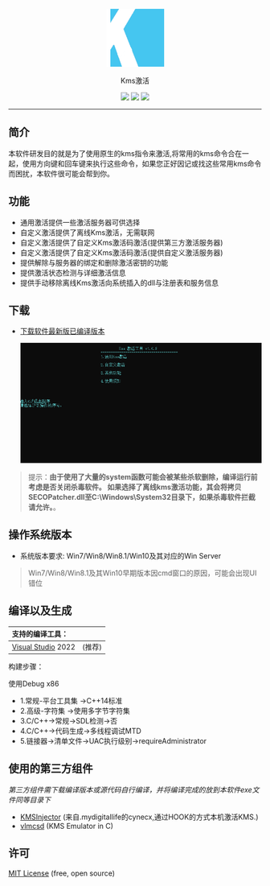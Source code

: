 <p align="center">
  <img alt="JiYu Trainer Title" src="./img/kms.png">
</p>
<p align="center">Kms激活</p>

<p align="center">
  <a href="#"><img src="https://img.shields.io/badge/language-C++-blue.svg"></a>
  <a href="https://github.com/shengjing19/Kms_Command_collection/releases"><img src="https://img.shields.io/badge/version-1.0.8-greeb.svg"></a>
  <a href="https://github.com/shengjing19/Kms_Command_collection/blob/master/LICENSE.txt"><img src="https://img.shields.io/badge/liscence-MIT-orange.svg"></a>
</p>


---

简介
---

本软件研发目的就是为了使用原生的kms指令来激活,将常用的kms命令合在一起，使用方向键和回车键来执行这些命令，如果您正好因记或找这些常用kms命令而困扰，本软件很可能会帮到你。

功能
---
* 通用激活提供一些激活服务器可供选择
* 自定义激活提供了离线Kms激活，无需联网
* 自定义激活提供了自定义Kms激活码激活(提供第三方激活服务器)
* 自定义激活提供了自定义Kms激活码激活(提供自定义激活服务器)
* 提供解除与服务器的绑定和删除激活密钥的功能
* 提供激活状态检测与详细激活信息
* 提供手动移除离线Kms激活向系统插入的dll与注册表和服务信息

下载
---

* [下载软件最新版已编译版本](https://github.com/shengjing19/Kms_Command_collection/releases) 

  <img src="./img/kms_main.jpg" style="zoom:75%;" />

>提示：**由于使用了大量的system函数可能会被某些杀软删除，编译运行前考虑是否关闭杀毒软件。
如果选择了离线kms激活功能，其会将拷贝SECOPatcher.dll至C:\Windows\System32目录下，如果杀毒软件拦截请允许。**。

操作系统版本
---

* 系统版本要求: Win7/Win8/Win8.1/Win10及其对应的Win Server

> Win7/Win8/Win8.1及其Win10早期版本因cmd窗口的原因，可能会出现UI错位

编译以及生成
---

| 支持的编译工具：||
|:-|:-:|
| [Visual Studio](https://www.visualstudio.com/) 2022 | (推荐) |


构建步骤：

使用Debug x86
* 1.常规-平台工具集 ->C++14标准
* 2.高级-字符集 ->使用多字节字符集
* 3.C/C++->常规->SDL检测->否
* 4.C/C++->代码生成->多线程调试MTD
* 5.链接器->清单文件->UAC执行级别->requireAdministrator

使用的第三方组件
---

*第三方组件需下载编译版本或源代码自行编译，并将编译完成的放到本软件exe文件同等目录下*

- [KMSInjector](https://github.com/laomms/KMSInjector) (来自.mydigitallife的cynecx,通过HOOK的方式本机激活KMS.)
- [vlmcsd](https://github.com/Wind4/vlmcsd) (KMS Emulator in C)

许可
---

[MIT License](https://github.com/shengjing19/Kms_Command_collection/blob/master/LICENSE.txt) (free, open source)

